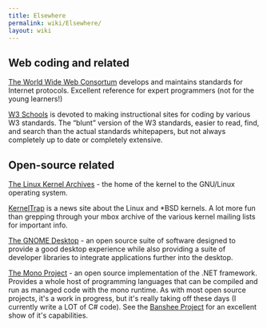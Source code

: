 ```yaml
---
title: Elsewhere
permalink: wiki/Elsewhere/
layout: wiki
---
```


Web coding and related
----------------------

[The World Wide Web Consortum](http://www.w3.org) develops and maintains
standards for Internet protocols. Excellent reference for expert
programmers (not for the young learners!)

[W3 Schools](http://www.w3schools.org) is devoted to making
instructional sites for coding by various W3 standards. The “blunt”
version of the W3 standards, easier to read, find, and search than the
actual standards whitepapers, but not always completely up to date or
completely extensive.

Open-source related
-------------------

[The Linux Kernel Archives](http://www.kernel.org) - the home of the
kernel to the GNU/Linux operating system.

[KernelTrap](http://www.kerneltrap.org) is a news site about the Linux
and \*BSD kernels. A lot more fun than grepping through your mbox
archive of the various kernel mailing lists for important info.

[The GNOME Desktop](http://www.gnome.org) - an open source suite of
software designed to provide a good desktop experience while also
providing a suite of developer libraries to integrate applications
further into the desktop.

[The Mono Project](http://www.mono-project.org) - an open source
implementation of the .NET framework. Provides a whole host of
programming languages that can be compiled and run as managed code with
the mono runtime. As with most open source projects, it's a work in
progress, but it's really taking off these days (I currently write a LOT
of C\# code). See the [Banshee Project](http://www.banshee-project.org)
for an excellent show of it's capabilities.

